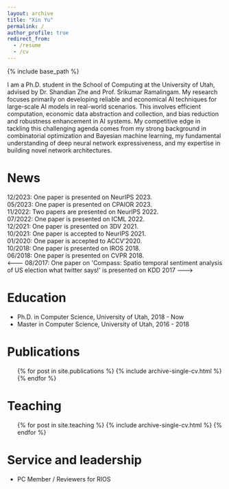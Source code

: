 ```yaml
---
layout: archive
title: "Xin Yu"
permalink: /
author_profile: true
redirect_from:
  - /resume
  - /cv
---
```


{% include base_path %}

I am a Ph.D. student in the School of Computing at the University of Utah, advised by Dr. Shandian Zhe and Prof. Srikumar Ramalingam. My research focuses primarily on developing reliable and economical AI techniques for large-scale AI models in real-world scenarios. This involves efficient computation, economic data abstraction and collection, and bias reduction and robustness enhancement in AI systems. 
My competitive edge in tackling this challenging agenda comes from my strong background in combinatorial optimization and Bayesian machine learning, my fundamental understanding of deep neural network expressiveness, and my expertise in building novel network architectures.

News
=====
12/2023: One paper is presented on NeurIPS 2023. \
05/2023: One paper is presented on CPAIOR 2023. \
11/2022: Two papers are presented on NeurIPS 2022. \
07/2022:  One paper is presented on ICML 2022. \
12/2021: One paper is presented on 3DV 2021. \
10/2021: One paper is accepted to NeurIPS 2021. \
01/2020: One paper is accepted to ACCV’2020. \
10/2018: One paper is presented on IROS 2018. \
06/2018: One paper is presented on CVPR 2018. \
<--- 08/2017: One paper on 'Compass: Spatio temporal sentiment analysis of US election what twitter says!' is presented on KDD 2017 --->


Education
======
* Ph.D. in Computer Science, University of Utah, 2018 - Now
* Master in Computer Science, University of Utah, 2016 - 2018


Publications
======
  <ul>{% for post in site.publications %}
    {% include archive-single-cv.html %}
  {% endfor %}</ul>

<!---
Talks
======
  <ul>{% for post in site.talks %}
    {% include archive-single-talk-cv.html %}
  {% endfor %}</ul>
  
--->


Teaching
======
  <ul>{% for post in site.teaching %}
    {% include archive-single-cv.html %}
  {% endfor %}</ul>
  
Service and leadership
======
* PC Member / Reviewers for RIOS
